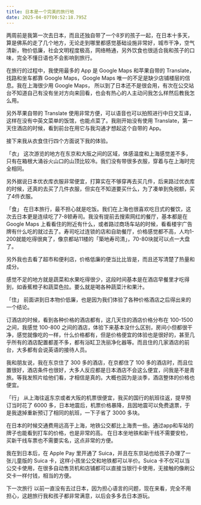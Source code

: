 ```yaml
---
title: 日本是一个完美的旅行地
date: 2025-04-07T00:52:18.795Z
---
```


两周前是我第一次去日本，而且还独自带了一个8岁的孩子一起，在日本十多天，算是佛系的走了几个地方，无论走到哪里都感觉基础设施非常好，城市干净，空气清新，物价低廉，社会文明程度极高，网络畅通，另外饮食也很适合我和孩子的口味，完全不懂日语也不会影响到旅行。

在旅行的过程中，我使用最多的 App 是 Google Maps 和苹果自带的 Translate，找路和坐车都靠 Google Maps，Google Maps 唯一的不足是缺少店铺楼层的信息。我在上海很少用 Google Maps， 所以到了日本还不是很会用，有次在公交站台不知道自己有没有坐对方向来回看，也会有热心的人主动问我怎么样然后教我怎么用。

另外苹果自带的 Translate 使用非常方便，可以语音也可以拍照进行中日文互译，这样在没有中英文菜单的饭馆，也能点菜了。我刚开始没有使用 Translate，第一天住酒店的时候，看到前台在用它与我沟通才想起这个自带的 App。

接下来我从衣食住行四个方面说下我的体验。

「衣」
这次游览的地方在东京和大阪之间的区域，体感温度和上海感觉差不多，只有在箱根大涌谷火山口的山顶比较冷。我们没有带很多衣服，穿着与在上海时完全相同。

另外据说日本优衣库衣服非常便宜，打算实在不够穿再去买几件，后来路过优衣库的时候，还真的去买了几件衣服，但实在不知道要买什么，为了凑单到免税额，买了4件衣服。

「食」
在日本旅行，最不担心就是吃饭。我们在上海也很喜欢吃日式的餐饮，这次去日本更是连续吃了7-8顿寿司。我没有提前去搜索网红的餐厅，基本都是在 Google Maps 上看看住的附近有什么，或者路过商场车站的时候，看看楼宇广告牌有什么吃的就过去了。寿司吃过连锁的店和自助餐厅，价格感觉都不高，人均1-200就能吃得很爽了，像京都站11楼的「築地寿司清」，70-80块就可以点一大盘了。

另外我也去看了超市和便利店，价格低廉的便当比比皆是，而且还写清楚了热量和成分。

感觉不足的地方就是蔬菜和水果吃得很少，这段时间基本是在酒店早餐里才吃得到，如香蕉橙子和蔬菜色拉。要么就是喝各种蔬菜汁和果汁。

「住」
前面讲到日本物价低廉，也是因为我们体验了各种价格酒店之后得出来的一个结论。

订酒店的时候，看到各种价格的酒店都有，这几天住的酒店价格分布在 100-1500 之间，我感觉 100-800 之间的酒店，体验下来基本没什么区别，房间小但都很干净，感觉就像吃的一样，什么价格都有，但是价格便宜的体验也是很好的，甚至几乎所有的酒店配置都差不多，都有浴缸卫洗丽净化器等。而且住的几家酒店的前台，大多都有会说英语的接待人员。

我和朋友说，我在东京住了 300 多的酒店，在京都住了 100 多的酒店时，而且位置很好，酒店条件也很好，大多人反应都是日本酒店不会这么便宜，问我是不是青旅。等我发照片给他们看，才相信是真的。大概也因为是淡季，酒店整体的价格也便宜。

「行」
从上海往返东京或者大阪的机票很便宜，我买的国行的航班往返，提早预订当时花了 6000 多，日本地震后，机票价格暴降，且因地震可以免费退票，于是我退掉重新预订了相同的航班，一下子省了 3000 多块。

在日本的时候交通费用远高于上海，地铁公交都比上海贵一些。通过app和车站的牌子也能看到打车的价格，也是非常的高。 在日本坐地铁和新干线不需要安检，买新干线车票也不需要实名，这点非常的方便。

我在到日本后，在 Apple Pay 里开通了 Suica，并且在东京站也给孩子办理了一张儿童版的 Suica 卡，这样小孩坐公交和地铁都可以半价。Suica 卡不仅可以当公交卡使用，在很多自动售货机和店铺都可以直接当银行卡使用，无接触的像刷公交卡一样付钱，相当的方便。

下一次旅行
以前一直没有去过日本，因为担心语言的问题，现在来看，完全不用担心，这趟旅行我和孩子都非常满意，以后会多多去日本游玩。

